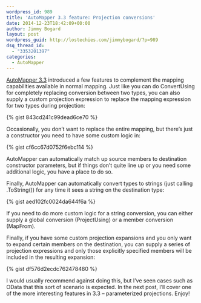 ```yaml
---
wordpress_id: 989
title: 'AutoMapper 3.3 feature: Projection conversions'
date: 2014-12-23T18:42:09+00:00
author: Jimmy Bogard
layout: post
wordpress_guid: http://lostechies.com/jimmybogard/?p=989
dsq_thread_id:
  - "3353201397"
categories:
  - AutoMapper
---
```

[AutoMapper 3.3](https://github.com/AutoMapper/AutoMapper/releases/tag/v3.3.0) introduced a few features to complement the mapping capabilities available in normal mapping. Just like you can do ConvertUsing for completely replacing conversion between two types, you can also supply a custom projection expression to replace the mapping expression for two types during projection:

{% gist 843cd241c99dead6ce70 %}

Occasionally, you don’t want to replace the entire mapping, but there’s just a constructor you need to have some custom logic in:

{% gist cf6cc67d0752f6ebc114 %}

AutoMapper can automatically match up source members to destination constructor parameters, but if things don’t quite line up or you need some additional logic, you have a place to do so.

Finally, AutoMapper can automatically convert types to strings (just calling .ToString()) for any time it sees a string on the destination type:

{% gist aed102fc0024da644f6a %}

If you need to do more custom logic for a string conversion, you can either supply a global conversion (ProjectUsing) or a member conversion (MapFrom).

Finally, if you have some custom projection expansions and you only want to expand certain members on the destination, you can supply a series of projection expressions and only those explicitly specified members will be included in the resulting expansion:

{% gist df576d2ecdc762478480 %}

I would usually recommend against doing this, but I’ve seen cases such as OData that this sort of scenario is expected. In the next post, I’ll cover one of the more interesting features in 3.3 – parameterized projections. Enjoy!